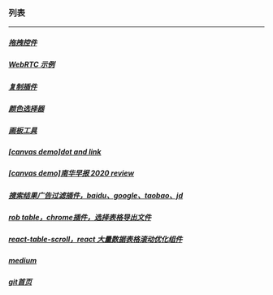 ### 列表
***
##### [拖拽控件](https://17x.github.io/range-comp/)
##### [WebRTC 示例](https://github.com/17x/webrtc-demo)
##### [复制插件](https://17x.github.io/z-copy/)
##### [颜色选择器](https://17x.github.io/color-picker/)
##### [画板工具](https://github.com/17x/paint-board)
##### [[canvas demo]dot and link](https://17x.github.io/canvas-effect-3)
##### [[canvas demo]南华早报 2020 review](https://17x.github.io/canvas-effect-1)
##### [搜索结果广告过滤插件，baidu、google、taobao、jd](https://github.com/17x/filter-search-result)
##### [rob table，chrome插件，选择表格导出文件](https://github.com/17x/rob-table)
##### [react-table-scroll，react 大量数据表格滚动优化组件](https://www.npmjs.com/package/rc-table-s)
##### [medium](https://yahone-chow.medium.com/)
##### [*git首页*](https://github.com/17x/)